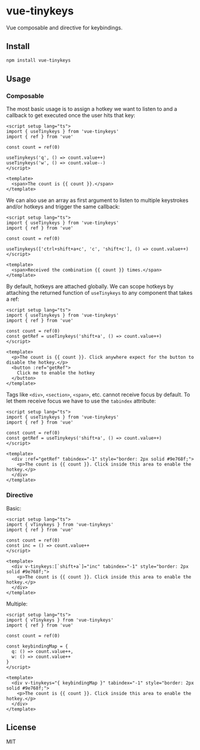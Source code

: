 # vue-tinykeys

Vue composable and directive for keybindings.

## Install

```bash
npm install vue-tinykeys
```

## Usage

### Composable

The most basic usage is to assign a hotkey we want to listen to and a callback to get executed once the user hits that key:

```vue
<script setup lang="ts">
import { useTinykeys } from 'vue-tinykeys'
import { ref } from 'vue'

const count = ref(0)

useTinykeys('q', () => count.value++)
useTinykeys('w', () => count.value--)
</script>

<template>
  <span>The count is {{ count }}.</span>
</template>
```

We can also use an array as first argument to listen to multiple keystrokes and/or hotkeys and trigger the same callback:

```vue
<script setup lang="ts">
import { useTinykeys } from 'vue-tinykeys'
import { ref } from 'vue'

const count = ref(0)

useTinykeys(['ctrl+shift+a+c', 'c', 'shift+c'], () => count.value++)
</script>

<template>
  <span>Received the combination {{ count }} times.</span>
</template>
```

By default, hotkeys are attached globally. We can scope hotkeys by attaching the returned function of `useTinykeys` to any component that takes a ref:

```vue
<script setup lang="ts">
import { useTinykeys } from 'vue-tinykeys'
import { ref } from 'vue'

const count = ref(0)
const getRef = useTinykeys('shift+a', () => count.value++)
</script>

<template>
  <p>The count is {{ count }}. Click anywhere expect for the button to disable the hotkey.</p>
  <button :ref="getRef">
    Click me to enable the hotkey
  </button>
</template>
```

Tags like `<div>`, `<section>`, `<span>`, etc. cannot receive focus by default. To let them receive focus we have to use the `tabindex` attribute:

```vue
<script setup lang="ts">
import { useTinykeys } from 'vue-tinykeys'
import { ref } from 'vue'

const count = ref(0)
const getRef = useTinykeys('shift+a', () => count.value++)
</script>

<template>
  <div :ref="getRef" tabindex="-1" style="border: 2px solid #9e768f;">
    <p>The count is {{ count }}. Click inside this area to enable the hotkey.</p>
  </div>
</template>
```

### Directive

Basic:

```vue
<script setup lang="ts">
import { vTinykeys } from 'vue-tinykeys'
import { ref } from 'vue'

const count = ref(0)
const inc = () => count.value++
</script>

<template>
  <div v-tinykeys:[`shift+a`]="inc" tabindex="-1" style="border: 2px solid #9e768f;">
    <p>The count is {{ count }}. Click inside this area to enable the hotkey.</p>
  </div>
</template>
```

Multiple:

```vue
<script setup lang="ts">
import { vTinykeys } from 'vue-tinykeys'
import { ref } from 'vue'

const count = ref(0)

const keybindingMap = {
  q: () => count.value++,
  w: () => count.value++
}
</script>

<template>
  <div v-tinykeys="{ keybindingMap }" tabindex="-1" style="border: 2px solid #9e768f;">
    <p>The count is {{ count }}. Click inside this area to enable the hotkey.</p>
  </div>
</template>
```

## License

MIT
